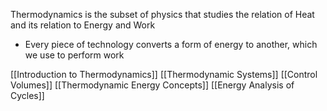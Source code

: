 Thermodynamics is the subset of physics that studies the relation of Heat and its relation to Energy and Work
- Every piece of technology converts a form of energy to another, which we use to perform work

[[Introduction to Thermodynamics]]
[[Thermodynamic Systems]]
[[Control Volumes]]
[[Thermodynamic Energy Concepts]]
[[Energy Analysis of Cycles]]
